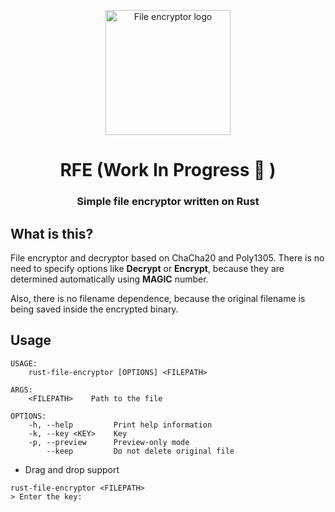 <p align="center">
  <img alt="File encryptor logo" src="https://www.svgrepo.com/show/299219/encryption-data.svg" height="200" />
  <h1 align="center">RFE (Work In Progress 🚧  )</h1>
  <h3 align="center">Simple file encryptor written on Rust</h3>
</p>

## What is this?

File encryptor and decryptor based on ChaCha20 and Poly1305.
There is no need to specify options like **Decrypt** or **Encrypt**,
because they are determined automatically using **MAGIC** number.

Also, there is no filename dependence, 
because the original filename is being saved inside the encrypted binary.


## Usage

```shell
USAGE:
    rust-file-encryptor [OPTIONS] <FILEPATH>

ARGS:
    <FILEPATH>    Path to the file

OPTIONS:
    -h, --help         Print help information
    -k, --key <KEY>    Key
    -p, --preview      Preview-only mode
        --keep         Do not delete original file
```

- Drag and drop support

```shell
rust-file-encryptor <FILEPATH>
> Enter the key:
```
